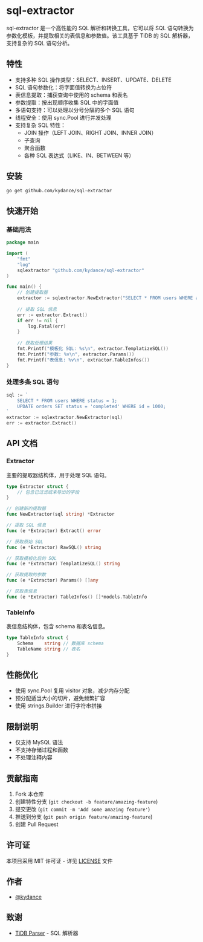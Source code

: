 # sql-extractor

sql-extractor 是一个高性能的 SQL 解析和转换工具，它可以将 SQL 语句转换为参数化模板，并提取相关的表信息和参数值。该工具基于 TiDB 的 SQL 解析器，支持复杂的 SQL 语句分析。

## 特性

- 支持多种 SQL 操作类型：SELECT、INSERT、UPDATE、DELETE
- SQL 语句参数化：将字面值转换为占位符
- 表信息提取：捕获查询中使用的 schema 和表名
- 参数提取：按出现顺序收集 SQL 中的字面值
- 多语句支持：可以处理以分号分隔的多个 SQL 语句
- 线程安全：使用 sync.Pool 进行并发处理
- 支持复杂 SQL 特性：
  - JOIN 操作（LEFT JOIN、RIGHT JOIN、INNER JOIN）
  - 子查询
  - 聚合函数
  - 各种 SQL 表达式（LIKE、IN、BETWEEN 等）

## 安装

```bash
go get github.com/kydance/sql-extractor
```

## 快速开始

### 基础用法

```go
package main

import (
    "fmt"
    "log"
    sqlextractor "github.com/kydance/sql-extractor"
)

func main() {
    // 创建提取器
    extractor := sqlextractor.NewExtractor("SELECT * FROM users WHERE age > 18 AND name LIKE 'John%'")
    
    // 提取 SQL 信息
    err := extractor.Extract()
    if err != nil {
        log.Fatal(err)
    }
    
    // 获取处理结果
    fmt.Printf("模板化 SQL: %s\n", extractor.TemplatizeSQL())
    fmt.Printf("参数: %v\n", extractor.Params())
    fmt.Printf("表信息: %v\n", extractor.TableInfos())
}
```

### 处理多条 SQL 语句

```go
sql := `
    SELECT * FROM users WHERE status = 1;
    UPDATE orders SET status = 'completed' WHERE id = 1000;
`
extractor := sqlextractor.NewExtractor(sql)
err := extractor.Extract()
```

## API 文档

### Extractor

主要的提取器结构体，用于处理 SQL 语句。

```go
type Extractor struct {
    // 包含已过滤或未导出的字段
}

// 创建新的提取器
func NewExtractor(sql string) *Extractor

// 提取 SQL 信息
func (e *Extractor) Extract() error

// 获取原始 SQL
func (e *Extractor) RawSQL() string

// 获取模板化后的 SQL
func (e *Extractor) TemplatizeSQL() string

// 获取提取的参数
func (e *Extractor) Params() []any

// 获取表信息
func (e *Extractor) TableInfos() []*models.TableInfo
```

### TableInfo

表信息结构体，包含 schema 和表名信息。

```go
type TableInfo struct {
    Schema    string // 数据库 schema
    TableName string // 表名
}
```

## 性能优化

- 使用 sync.Pool 复用 visitor 对象，减少内存分配
- 预分配适当大小的切片，避免频繁扩容
- 使用 strings.Builder 进行字符串拼接

## 限制说明

- 仅支持 MySQL 语法
- 不支持存储过程和函数
- 不处理注释内容

## 贡献指南

1. Fork 本仓库
2. 创建特性分支 (`git checkout -b feature/amazing-feature`)
3. 提交更改 (`git commit -m 'Add some amazing feature'`)
4. 推送到分支 (`git push origin feature/amazing-feature`)
5. 创建 Pull Request

## 许可证

本项目采用 MIT 许可证 - 详见 [LICENSE](LICENSE) 文件

## 作者

- [@kydance](https://github.com/kydance)

## 致谢

- [TiDB Parser](https://github.com/pingcap/tidb) - SQL 解析器
